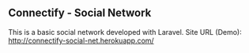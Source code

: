 ## Connectify - Social Network
This is a basic social network developed with Laravel.
Site URL (Demo): http://connectify-social-net.herokuapp.com/
